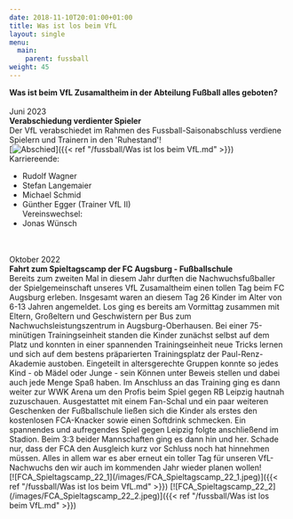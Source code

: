 ```yaml
---
date: 2018-11-10T20:01:00+01:00
title: Was ist los beim VfL
layout: single
menu:
  main:
    parent: fussball
weight: 45
---
```


<b>Was ist beim VfL Zusamaltheim in der Abteilung Fußball alles geboten?</b>
<br>
<br>Juni 2023<br>
<b>Verabschiedung verdienter Spieler </b><br>
Der VfL verabschiedet im Rahmen des Fussball-Saisonabschluss verdiene Spielern und Trainern in den 'Ruhestand'!<br>
[![Abschied](/images/abschied.jpg)]({{< ref "/fussball/Was ist los beim VfL.md" >}})<br>
Karriereende:<br>
   - Rudolf Wagner<br>
   - Stefan Langemaier<br>
   - Michael Schmid<br>
   - Günther Egger (Trainer VfL II)<br>
Vereinswechsel:<br>
   - Jonas Wünsch<br>

<br>
<br>Oktober 2022<br>
<b>Fahrt zum Spieltagscamp der FC Augsburg - Fußballschule</b><br>
Bereits zum zweiten Mal in diesem Jahr durften die Nachwuchsfußballer der 
Spielgemeinschaft unseres VfL Zusamaltheim einen tollen Tag beim FC Augsburg erleben. 
Insgesamt waren an diesem Tag 26 Kinder im Alter von 6-13 Jahren angemeldet. 
Los ging es bereits am Vormittag zusammen mit Eltern, Großeltern und Geschwistern per Bus
zum Nachwuchsleistungszentrum in Augsburg-Oberhausen.
Bei einer 75-minütigen Trainingseinheit standen die Kinder zunächst selbst auf dem Platz und
konnten in einer spannenden Trainingseinheit neue Tricks lernen und sich auf dem bestens 
präparierten Trainingsplatz der Paul-Renz-Akademie austoben. Eingeteilt in altersgerechte 
Gruppen konnte so jedes Kind - ob Mädel oder Junge - sein Können unter Beweis stellen und 
dabei auch jede Menge Spaß haben.
Im Anschluss an das Training ging es dann weiter zur WWK Arena um den Profis beim Spiel 
gegen RB Leipzig hautnah zuzuschauen. Ausgestattet mit einem Fan-Schal und ein paar 
weiteren Geschenken der Fußballschule ließen sich die Kinder als erstes den kostenlosen 
FCA-Knacker sowie einen Softdrink schmecken.
Ein spannendes und aufregendes Spiel gegen Leipzig folgte anschließend im Stadion. Beim 
3:3 beider Mannschaften ging es dann hin und her. 
Schade nur, dass der FCA den Ausgleich kurz vor Schluss noch hat hinnehmen müssen.
Alles in allem war es aber erneut ein toller Tag für unseren VfL-Nachwuchs den wir auch im 
kommenden Jahr wieder planen wollen!
<br>
[![FCA_Spieltagscamp_22_1](/images/FCA_Spieltagscamp_22_1.jpeg)]({{< ref "/fussball/Was ist los beim VfL.md" >}})
[![FCA_Spieltagscamp_22_2](/images/FCA_Spieltagscamp_22_2.jpeg)]({{< ref "/fussball/Was ist los beim VfL.md" >}})
